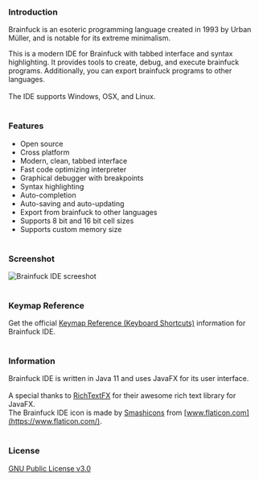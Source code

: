 
### Introduction

Brainfuck is an esoteric programming language created in 1993 by Urban Müller, and is notable for its extreme minimalism.

This is a modern IDE for Brainfuck with tabbed interface and syntax highlighting.
It provides tools to create, debug, and execute brainfuck programs.
Additionally, you can export brainfuck programs to other languages.<br>
<br>
The IDE supports Windows, OSX, and Linux.
<br><br>
<!---
### Downloads

Platform | Download
-------- | --------
<img src="images/java.svg" width="14px">&nbsp; Java<span style="color: red;">*</span> | [Download .jar file](https://github.com/prat-man/Brainfuck-IDE/releases/download/1.0/brainfuck-ide-1.0.jar)
<img src="images/windows.svg" width="14px">&nbsp; Windows | [Download .exe file](https://github.com/prat-man/Brainfuck-IDE/releases/download/1.0/Brainfuck_IDE_1.0_Setup.exe)<br><span style="margin-bottom: 6px; display: block;"></span>[Download .zip file](https://github.com/prat-man/Brainfuck-IDE/releases/download/1.0/Brainfuck_IDE_1.0_Windows.zip)
<img src="images/apple.svg" width="14px">&nbsp; OSX | [Download .tar.gz file](https://github.com/prat-man/Brainfuck-IDE/releases/download/1.0/Brainfuck_IDE_1.0_OSX.tar.gz)
<img src="images/linux.svg" width="14px">&nbsp; Linux | [Download .tar.gz file](https://github.com/prat-man/Brainfuck-IDE/releases/download/1.0/Brainfuck_IDE_1.0_Linux.tar.gz)

<span style="color: red;">*</span>Requires Java 11+ runtime environment
<br><br>--->

### Features
* Open source
* Cross platform
* Modern, clean, tabbed interface
* Fast code optimizing interpreter
* Graphical debugger with breakpoints
* Syntax highlighting
* Auto-completion
* Auto-saving and auto-updating
* Export from brainfuck to other languages
* Supports 8 bit and 16 bit cell sizes
* Supports custom memory size
<br><br>

### Screenshot
![Brainfuck IDE screeshot](/images/screenshot.png)
<br><br>

### Keymap Reference
Get the official [Keymap Reference (Keyboard Shortcuts)](https://raw.githubusercontent.com/prat-man/Brainfuck-IDE/master/res/keymap/Brainfuck_IDE_Keymap_Reference.pdf) information for Brainfuck IDE.
<br><br>

### Information

Brainfuck IDE is written in Java 11 and uses JavaFX for its user interface.<br>
<br>
A special thanks to [RichTextFX](https://github.com/FXMisc/RichTextFX) for their awesome rich text library for JavaFX.<br>
The Brainfuck IDE icon is made by [Smashicons](https://www.flaticon.com/authors/smashicons) from [www.flaticon.com](https://www.flaticon.com/).
<br><br>

### License

[GNU Public License v3.0](https://github.com/prat-man/Brainfuck-IDE/blob/master/LICENSE)
<br><br>

